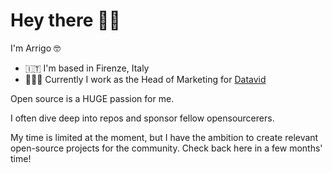 Hey there 👋🏼
========================

I'm Arrigo 🤓

*   🇮🇹  I'm based in Firenze, Italy
*   🧑🏼‍💼  Currently I work as the Head of Marketing for [Datavid](https://datavid.com)

Open source is a HUGE passion for me.

I often dive deep into repos and sponsor fellow opensourcerers.

My time is limited at the moment, but I have the ambition to create relevant open-source projects for the community. Check back here in a few months' time!
